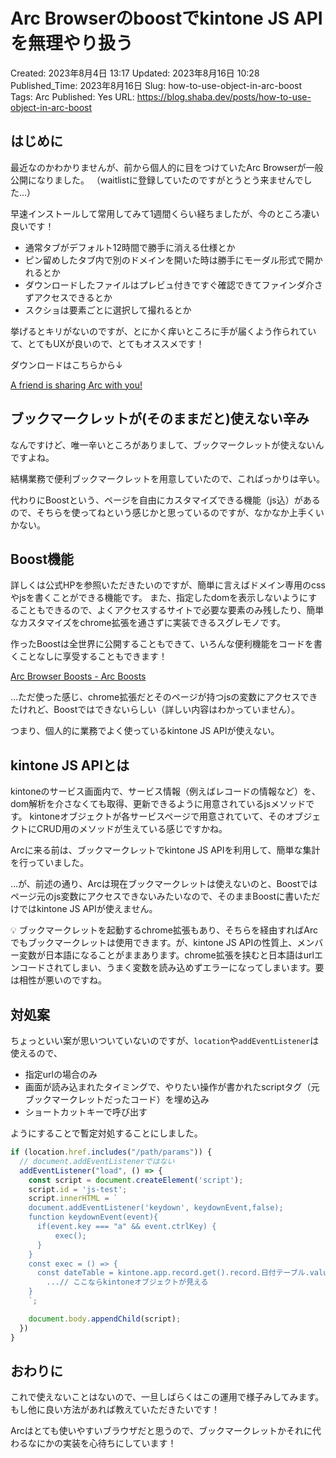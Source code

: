 # Arc Browserのboostでkintone JS APIを無理やり扱う

Created: 2023年8月4日 13:17
Updated: 2023年8月16日 10:28
Published_Time: 2023年8月16日
Slug: how-to-use-object-in-arc-boost
Tags: Arc
Published: Yes
URL: https://blog.shaba.dev/posts/how-to-use-object-in-arc-boost

## はじめに

最近なのかわかりませんが、前から個人的に目をつけていたArc Browserが一般公開になりました。
（waitlistに登録していたのですがとうとう来ませんでした…）

早速インストールして常用してみて1週間くらい経ちましたが、今のところ凄い良いです！

- 通常タブがデフォルト12時間で勝手に消える仕様とか
- ピン留めしたタブ内で別のドメインを開いた時は勝手にモーダル形式で開かれるとか
- ダウンロードしたファイルはプレビュ付きですぐ確認できてファインダ介さずアクセスできるとか
- スクショは要素ごとに選択して撮れるとか

挙げるとキリがないのですが、とにかく痒いところに手が届くよう作られていて、とてもUXが良いので、とてもオススメです！

ダウンロードはこちらから↓

[A friend is sharing Arc with you!](https://arc.net/gift/d77c1bd2)

## ブックマークレットが(そのままだと)使えない辛み

なんですけど、唯一辛いところがありまして、ブックマークレットが使えないんですよね。

結構業務で便利ブックマークレットを用意していたので、こればっかりは辛い。

代わりにBoostという、ページを自由にカスタマイズできる機能（js込）があるので、そちらを使ってねという感じかと思っているのですが、なかなか上手くいかない。

## Boost機能

詳しくは公式HPを参照いただきたいのですが、簡単に言えばドメイン専用のcssやjsを書くことができる機能です。
また、指定したdomを表示しないようにすることもできるので、よくアクセスするサイトで必要な要素のみ残したり、簡単なカスタマイズをchrome拡張を通さずに実装できるスグレモノです。

作ったBoostは全世界に公開することもできて、いろんな便利機能をコードを書くことなしに享受することもできます！

[Arc Browser Boosts - Arc Boosts](https://arcboosts.com/boosts)

…ただ使った感じ、chrome拡張だとそのページが持つjsの変数にアクセスできたけれど、Boostではできないらしい（詳しい内容はわかっていません）。

つまり、個人的に業務でよく使っているkintone JS APIが使えない。

## kintone JS APIとは

kintoneのサービス画面内で、サービス情報（例えばレコードの情報など）を、dom解析を介さなくても取得、更新できるように用意されているjsメソッドです。
kintoneオブジェクトが各サービスページで用意されていて、そのオブジェクトにCRUD用のメソッドが生えている感じですかね。

Arcに来る前は、ブックマークレットでkintone JS APIを利用して、簡単な集計を行っていました。

…が、前述の通り、Arcは現在ブックマークレットは使えないのと、Boostではページ元のjs変数にアクセスできないみたいなので、そのままBoostに書いただけではkintone JS APIが使えません。

<aside>
💡 ブックマークレットを起動するchrome拡張もあり、そちらを経由すればArcでもブックマークレットは使用できます。が、kintone JS APIの性質上、メンバー変数が日本語になることがままあります。chrome拡張を挟むと日本語はurlエンコードされてしまい、うまく変数を読み込めずエラーになってしまいます。要は相性が悪いのですね。

</aside>

## 対処案

ちょっといい案が思いついていないのですが、`location`や`addEventListener`は使えるので、

- 指定urlの場合のみ
- 画面が読み込まれたタイミングで、やりたい操作が書かれたscriptタグ（元ブックマークレットだったコード）を埋め込み
- ショートカットキーで呼び出す

ようにすることで暫定対処することにしました。

```jsx
if (location.href.includes("/path/params")) {
  // document.addEventListenerではない
  addEventListener("load", () => {
    const script = document.createElement('script');
    script.id = 'js-test';
    script.innerHTML = `
    document.addEventListener('keydown', keydownEvent,false);
    function keydownEvent(event){
      if(event.key === "a" && event.ctrlKey) {
          exec();
      }
    }
    const exec = () => {
      const dateTable = kintone.app.record.get().record.日付テーブル.value;
	    ...// ここならkintoneオブジェクトが見える
    }
    `;

    document.body.appendChild(script);
  })
}
```

## おわりに

これで使えないことはないので、一旦しばらくはこの運用で様子みしてみます。
もし他に良い方法があれば教えていただきたいです！

Arcはとても使いやすいブラウザだと思うので、ブックマークレットかそれに代わるなにかの実装を心待ちにしています！